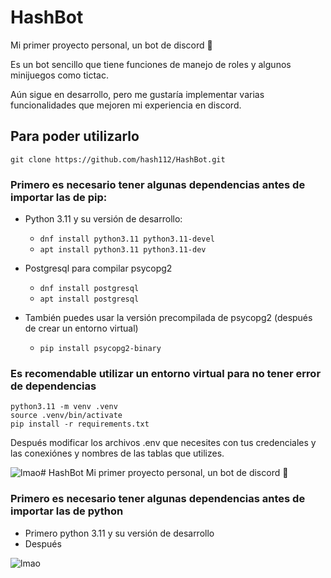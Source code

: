 # HashBot
Mi primer proyecto personal, un bot de discord 🙂

Es un bot sencillo que tiene funciones de manejo de roles y algunos minijuegos como tictac.

Aún sigue en desarrollo, pero me gustaría implementar varias funcionalidades que mejoren mi experiencia en discord. 

## Para poder utilizarlo
```
git clone https://github.com/hash112/HashBot.git
```

### Primero es necesario tener algunas dependencias antes de importar las de pip:
* Python 3.11 y su versión de desarrollo:
  * `dnf install python3.11 python3.11-devel`
  * `apt install python3.11 python3.11-dev`

* Postgresql para compilar psycopg2
  * `dnf install postgresql`
  * `apt install postgresql`

* También puedes usar la versión precompilada de psycopg2 (después de crear un entorno virtual)
  * `pip install psycopg2-binary`

### Es recomendable utilizar un entorno virtual para no tener error de dependencias
```
python3.11 -m venv .venv
source .venv/bin/activate
pip install -r requirements.txt
```
Después modificar los archivos .env que necesites con tus credenciales y las conexiónes y nombres de las tablas que utilizes.

![lmao](https://github.com/hash112/HashBot/assets/98150931/d35ea2da-e97b-46e8-9372-aaedb97b6457)# HashBot
Mi primer proyecto personal, un bot de discord 🙂

### Primero es necesario tener algunas dependencias antes de importar las de python
* Primero python 3.11 y su versión de desarrollo
* Después

![lmao](https://github.com/hash112/HashBot/assets/98150931/d35ea2da-e97b-46e8-9372-aaedb97b6457)